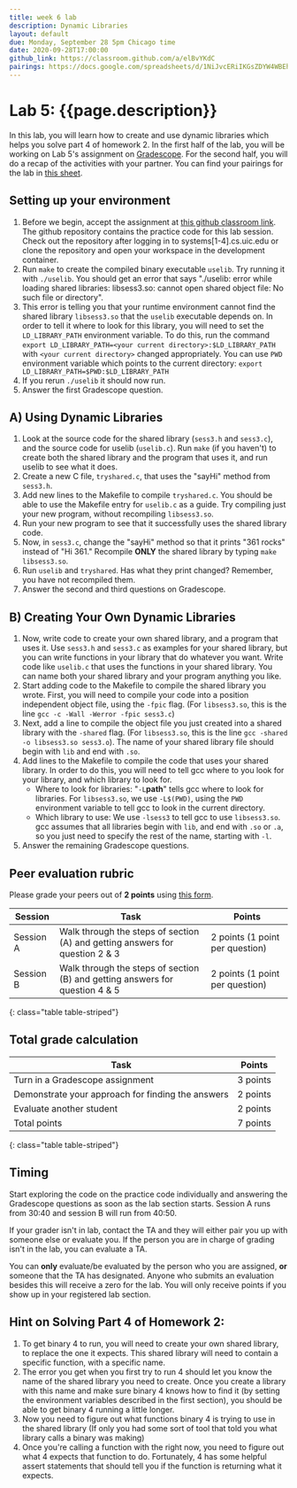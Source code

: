 ```yaml
---
title: week 6 lab 
description: Dynamic Libraries 
layout: default
due: Monday, September 28 5pm Chicago time
date: 2020-09-28T17:00:00
github_link: https://classroom.github.com/a/elBvYKdC  
pairings: https://docs.google.com/spreadsheets/d/1NiJvcERiIKGsZDYW4WBEhy6d7eeiB2V99xrSjGkyPg0/
---
```


# Lab 5: {{page.description}}
In this lab, you will learn how to create and use dynamic libraries which helps you solve part 4 of homework 2. In the first half of the lab, you will be working on Lab 5's assignment on [Gradescope]({{site.gradescope}}). For the second half, you will do a recap of the activities with your partner. You can find your pairings for the lab in [this sheet]({{page.pairings}}). 

## Setting up your environment

1. Before we begin, accept the assignment at [this github classroom link]({{page.github_link}}). The github repository contains the practice code for this lab session. Check out the repository after logging in to systems[1-4].cs.uic.edu or clone the repository and open your workspace in the development container. 
2. Run `make` to create the compiled binary executable `uselib`. Try running it with `./uselib`. You should get an error that says "./uselib: error while loading shared libraries: libsess3.so: cannot open shared object file: No such file or directory".
3. This error is telling you that your runtime environment cannot find the shared library `libsess3.so` that the `uselib` executable depends on. In order to tell it where to look for this library, you will need to set the `LD_LIBRARY_PATH` environment variable. To do this, run the command `export LD_LIBRARY_PATH=<your current directory>:$LD_LIBRARY_PATH` with `<your current directory>` changed appropriately. You can use `PWD` environment variable which points to the current directory: `export LD_LIBRARY_PATH=$PWD:$LD_LIBRARY_PATH`
4. If you rerun `./uselib` it should now run.
5. Answer the first Gradescope question.


## A) Using Dynamic Libraries

1. Look at the source code for the shared library (`sess3.h` and `sess3.c`), and the source code for uselib (`uselib.c`). Run `make` (if you haven't) to create both the shared library and the program that uses it, and run uselib to see what it does.
2. Create a new C file, `tryshared.c`, that uses the "sayHi" method from `sess3.h`. 
3. Add new lines to the Makefile to compile `tryshared.c`. You should be able to use the Makefile entry for `uselib.c` as a guide. Try compiling just your new program, without recompiling `libsess3.so`.
4. Run your new program to see that it successfully uses the shared library code.
5. Now, in `sess3.c`, change the "sayHi" method so that it prints "361 rocks" instead of "Hi 361." Recompile **ONLY** the shared library by typing `make libsess3.so`. 
6. Run `uselib` and `tryshared`. Has what they print changed? Remember, you have not recompiled them.
7. Answer the second and third questions on Gradescope.


## B) Creating Your Own Dynamic Libraries

1. Now, write code to create your own shared library, and a program that uses it. Use `sess3.h` and `sess3.c` as examples for your shared library, but you can write functions in your library that do whatever you want. Write code like `uselib.c` that uses the functions in your shared library. You can name both your shared library and your program anything you like. 
2. Start adding code to the Makefile to compile the shared library you wrote. First, you will need to compile your code into a position independent object file, using the `-fpic` flag. (For `libsess3.so`, this is the line `gcc -c -Wall -Werror -fpic sess3.c`)
3. Next, add a line to compile the object file you just created into a shared library with the `-shared` flag. (For `libsess3.so`, this is the line `gcc -shared -o libsess3.so sess3.o`). The name of your shared library file should begin with `lib` and end with `.so`.
4. Add lines to the Makefile to compile the code that uses your shared library. In order to do this, you will need to tell gcc where to you look for your library, and which library to look for. 
    - Where to look for libraries: "`-L`**path**" tells gcc where to look for libraries. For `libsess3.so`, we use `-L$(PWD)`, using the `PWD` environment variable to tell gcc to look in the current directory. 
    - Which library to use: We use `-lsess3` to tell gcc to use `libsess3.so`. gcc assumes that all libraries begin with `lib`, and end with `.so` or `.a`, so you just need to specify the rest of the name, starting with `-l`.
5. Answer the remaining Gradescope questions.


## Peer evaluation rubric

Please grade your peers out of **2 points** using [this form]({{site.eval_link}}).

| Session | Task | Points |
|---|---|---|
| Session A | Walk through the steps of section (A) and getting answers for question 2 & 3 | 2 points (1 point per question) |
| Session B | Walk through the steps of section (B) and getting answers for question 4 & 5 | 2 points (1 point per question) |
{: class="table table-striped"}

## Total grade calculation

| Task | Points |
|---|---|
| Turn in a Gradescope assignment | 3 points |
| Demonstrate your approach for finding the answers | 2 points |
| Evaluate another student | 2 points |
| Total points | 7 points |
{: class="table table-striped"}

## Timing 

Start exploring the code on the practice code individually and answering the Gradescope questions as soon as the lab section starts. Session A runs from 30:40 and session B will run from 40:50.

If your grader isn't in lab, contact the TA and they will either pair you up with someone else or evaluate you. If the person you are in charge of grading isn't in the lab, you can evaluate a TA.

You can **only** evaluate/be evaluated by the person who you are assigned, **or** someone that the TA has designated. Anyone who submits an evaluation besides this will receive a zero for the lab. You will only receive points if you show up in your registered lab section.

## Hint on Solving Part 4 of Homework 2:

1. To get binary 4 to run, you will need to create your own shared library, to replace the one it expects. This shared library will need to contain a specific function, with a specific name. 
2. The error you get when you first try to run 4 should let you know the name of the shared library you need to create. Once you create a library with this name and make sure binary 4 knows how to find it (by setting the environment variables described in the first section), you should be able to get binary 4 running a little longer.
3. Now you need to figure out what functions binary 4 is trying to use in the shared library (If only you had some sort of tool that told you what library calls a binary was making)
4. Once you're calling a function with the right now, you need to figure out what 4 expects that function to do. Fortunately, 4 has some helpful assert statements that should tell you if the function is returning what it expects.

